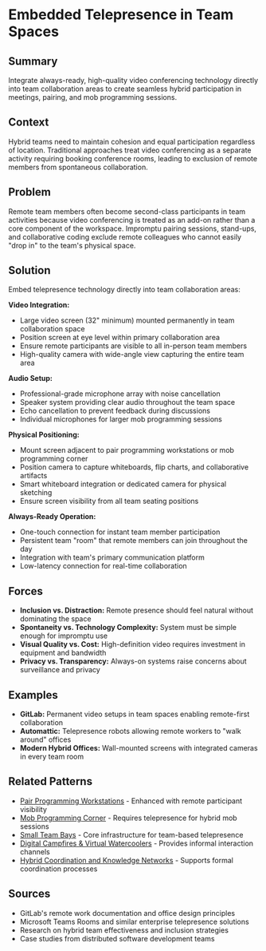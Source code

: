 # Embedded Telepresence in Team Spaces

## Summary
Integrate always-ready, high-quality video conferencing technology directly into team collaboration areas to create seamless hybrid participation in meetings, pairing, and mob programming sessions.

## Context
Hybrid teams need to maintain cohesion and equal participation regardless of location. Traditional approaches treat video conferencing as a separate activity requiring booking conference rooms, leading to exclusion of remote members from spontaneous collaboration.

## Problem
Remote team members often become second-class participants in team activities because video conferencing is treated as an add-on rather than a core component of the workspace. Impromptu pairing sessions, stand-ups, and collaborative coding exclude remote colleagues who cannot easily "drop in" to the team's physical space.

## Solution
Embed telepresence technology directly into team collaboration areas:

**Video Integration:**
- Large video screen (32" minimum) mounted permanently in team collaboration space
- Position screen at eye level within primary collaboration area
- Ensure remote participants are visible to all in-person team members
- High-quality camera with wide-angle view capturing the entire team area

**Audio Setup:**
- Professional-grade microphone array with noise cancellation
- Speaker system providing clear audio throughout the team space
- Echo cancellation to prevent feedback during discussions
- Individual microphones for larger mob programming sessions

**Physical Positioning:**
- Mount screen adjacent to pair programming workstations or mob programming corner
- Position camera to capture whiteboards, flip charts, and collaborative artifacts
- Smart whiteboard integration or dedicated camera for physical sketching
- Ensure screen visibility from all team seating positions

**Always-Ready Operation:**
- One-touch connection for instant team member participation
- Persistent team "room" that remote members can join throughout the day
- Integration with team's primary communication platform
- Low-latency connection for real-time collaboration

## Forces
- **Inclusion vs. Distraction:** Remote presence should feel natural without dominating the space
- **Spontaneity vs. Technology Complexity:** System must be simple enough for impromptu use
- **Visual Quality vs. Cost:** High-definition video requires investment in equipment and bandwidth
- **Privacy vs. Transparency:** Always-on systems raise concerns about surveillance and privacy

## Examples
- **GitLab:** Permanent video setups in team spaces enabling remote-first collaboration
- **Automattic:** Telepresence robots allowing remote workers to "walk around" offices
- **Modern Hybrid Offices:** Wall-mounted screens with integrated cameras in every team room

## Related Patterns
- [Pair Programming Workstations](../architectural-spatial/pair-programming-workstations.md) - Enhanced with remote participant visibility
- [Mob Programming Corner](../architectural-spatial/mob-programming-corner.md) - Requires telepresence for hybrid mob sessions
- [Small Team Bays](../architectural-spatial/small-team-bays.md) - Core infrastructure for team-based telepresence
- [Digital Campfires & Virtual Watercoolers](digital-campfires-virtual-watercoolers.md) - Provides informal interaction channels
- [Hybrid Coordination and Knowledge Networks](hybrid-coordination-knowledge-networks.md) - Supports formal coordination processes

## Sources
- GitLab's remote work documentation and office design principles
- Microsoft Teams Rooms and similar enterprise telepresence solutions
- Research on hybrid team effectiveness and inclusion strategies
- Case studies from distributed software development teams